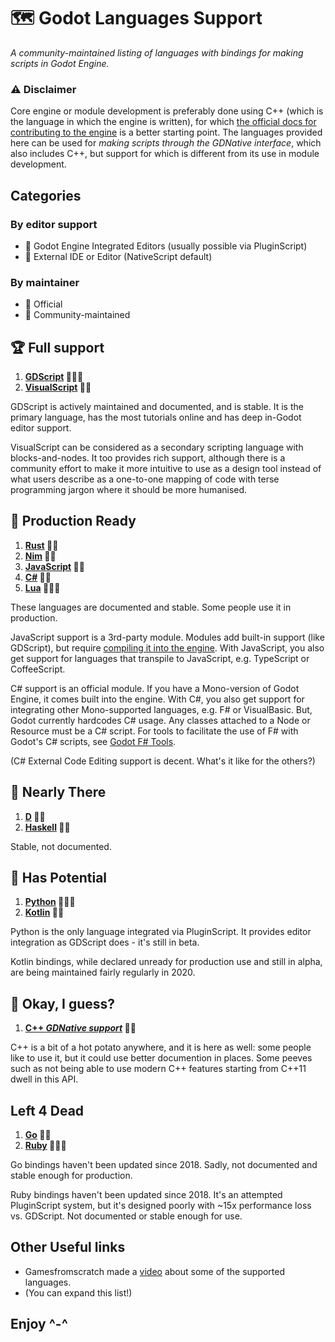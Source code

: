 # 🗺 Godot Languages Support

*A community-maintained listing of languages with bindings for making scripts in Godot Engine.*

### ⚠ Disclaimer

Core engine or module development is preferably done using C++ (which is the language in which the engine is written), for which [the official docs for contributing to the engine](https://docs.godotengine.org/en/stable/community/contributing/index.html) is a better starting point.
The languages provided here can be used for *making scripts through the GDNative interface*, which also includes C++, but support for which is different from its use in module development.


## Categories

### By editor support
- 🧬 Godot Engine Integrated Editors (usually possible via PluginScript)
- 🔌 External IDE or Editor (NativeScript default)

### By maintainer
- 💍 Official
- 👥 Community-maintained


## 🏆 Full support
1. **[GDScript](https://docs.godotengine.org/en/stable/getting_started/scripting/gdscript/index.html) 💍🧬🔌**
1. **[VisualScript](https://docs.godotengine.org/en/stable/getting_started/scripting/visual_script/index.html) 💍🧬**

  GDScript is actively maintained and documented, and is stable. It is the primary language, has the most tutorials online and has deep in-Godot editor support.

  VisualScript can be considered as a secondary scripting language with blocks-and-nodes. It too provides rich support, although there is a community effort to make it more intuitive to use as a design tool instead of what users describe as a one-to-one mapping of code with terse programming jargon where it should be more humanised.

## 🥇 Production Ready
1. **[Rust](https://github.com/godot-rust/godot-rust) 👥🔌**
1. **[Nim](https://github.com/pragmagic/godot-nim) 👥🔌**
1. **[JavaScript](https://github.com/GodotExplorer/ECMAScript) 👥🔌**
1. **[C#](https://docs.godotengine.org/en/stable/getting_started/scripting/c_sharp/index.html) 💍🔌**
1. **[Lua](https://github.com/perbone/luascript) 👥🧬🔌**

  These languages are documented and stable. Some people use it in production.

  JavaScript support is a 3rd-party module. Modules add built-in support (like GDScript), but require [compiling it into the engine](https://docs.godotengine.org/en/stable/development/cpp/custom_modules_in_cpp.html).
  With JavaScript, you also get support for languages that transpile to JavaScript, e.g. TypeScript or CoffeeScript.

  C# support is an official module. If you have a Mono-version of Godot Engine, it comes built into the engine.
  With C#, you also get support for integrating other Mono-supported languages, e.g. F# or VisualBasic. But, Godot currently hardcodes C# usage. Any classes attached to a Node or Resource must be a C# script.
  For tools to facilitate the use of F# with Godot's C# scripts, see [Godot F# Tools](https://github.com/willnationsdev/godot-fsharp-tools).

  (C# External Code Editing support is decent. What's it like for the others?)

## 🥈 Nearly There
1. **[D](https://github.com/godot-d/godot-d) 👥🔌**
2. **[Haskell](https://hackage.haskell.org/package/godot-haskell) 👥🔌**

  Stable, not documented.

## 🥉 Has Potential
1. **[Python](https://github.com/touilleMan/godot-python) 👥🧬🔌**  
1. **[Kotlin](https://github.com/utopia-rise/godot-kotlin) 👥🔌**

  Python is the only language integrated via PluginScript. It provides editor integration as GDScript does - it's still in beta.

  Kotlin bindings, while declared unready for production use and still in alpha, are being maintained fairly regularly in 2020.

## 🏅 Okay, I guess?
1. **[C++ *GDNative support*](https://github.com/godotengine/godot-cpp) 💍🔌**

  C++ is a bit of a hot potato anywhere, and it is here as well: some people like to use it, but it could use better documention in places. Some peeves such as not being able to use modern C++ features starting from C++11 dwell in this API.

## Left 4 Dead
1. **[Go](https://github.com/ShadowApex/godot-go) 👥🔌**
1. **[Ruby](https://github.com/onyxblade/godot-ruby) 👥🧬🔌**
  
  Go bindings haven't been updated since 2018.
  Sadly, not documented and stable enough for production.
  
  Ruby bindings haven't been updated since 2018.
  It's an attempted PluginScript system, but it's designed poorly with ~15x performance loss vs. GDScript.
  Not documented or stable enough for use.

## Other Useful links

- Gamesfromscratch made a [video](https://youtu.be/VqcMlS-IJl4) about some of the supported languages.
- (You can expand this list!)

## Enjoy ^-^
